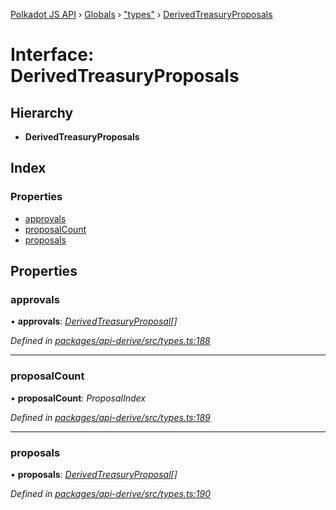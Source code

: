 [Polkadot JS API](../README.md) › [Globals](../globals.md) › ["types"](../modules/_types_.md) › [DerivedTreasuryProposals](_types_.derivedtreasuryproposals.md)

# Interface: DerivedTreasuryProposals

## Hierarchy

* **DerivedTreasuryProposals**

## Index

### Properties

* [approvals](_types_.derivedtreasuryproposals.md#approvals)
* [proposalCount](_types_.derivedtreasuryproposals.md#proposalcount)
* [proposals](_types_.derivedtreasuryproposals.md#proposals)

## Properties

###  approvals

• **approvals**: *[DerivedTreasuryProposal](_types_.derivedtreasuryproposal.md)[]*

*Defined in [packages/api-derive/src/types.ts:188](https://github.com/polkadot-js/api/blob/006c686c1/packages/api-derive/src/types.ts#L188)*

___

###  proposalCount

• **proposalCount**: *ProposalIndex*

*Defined in [packages/api-derive/src/types.ts:189](https://github.com/polkadot-js/api/blob/006c686c1/packages/api-derive/src/types.ts#L189)*

___

###  proposals

• **proposals**: *[DerivedTreasuryProposal](_types_.derivedtreasuryproposal.md)[]*

*Defined in [packages/api-derive/src/types.ts:190](https://github.com/polkadot-js/api/blob/006c686c1/packages/api-derive/src/types.ts#L190)*
